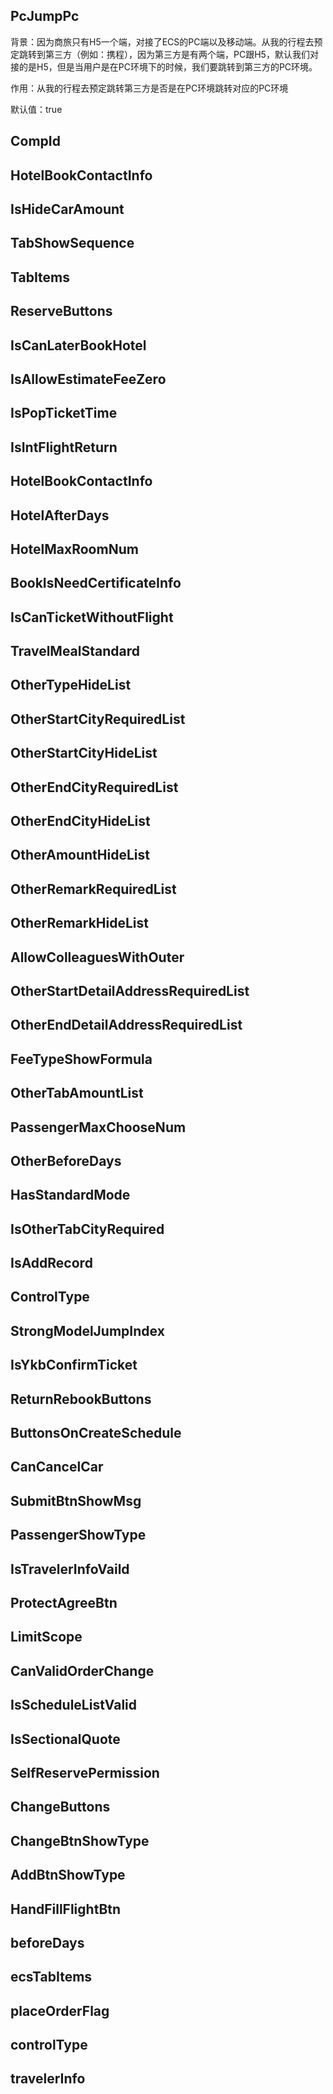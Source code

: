 ## PcJumpPc

背景：因为商旅只有H5一个端，对接了ECS的PC端以及移动端。从我的行程去预定跳转到第三方（例如：携程），因为第三方是有两个端，PC跟H5，默认我们对接的是H5，但是当用户是在PC环境下的时候，我们要跳转到第三方的PC环境。

作用：从我的行程去预定跳转第三方是否是在PC环境跳转对应的PC环境

默认值：true


## CompId

## HotelBookContactInfo

## IsHideCarAmount

## TabShowSequence

## TabItems

## ReserveButtons

## IsCanLaterBookHotel

## IsAllowEstimateFeeZero

## IsPopTicketTime

## IsIntFlightReturn

## HotelBookContactInfo

## HotelAfterDays

## HotelMaxRoomNum

## BookIsNeedCertificateInfo

## IsCanTicketWithoutFlight

## TravelMealStandard

## OtherTypeHideList

## OtherStartCityRequiredList

## OtherStartCityHideList

## OtherEndCityRequiredList

## OtherEndCityHideList

## OtherAmountHideList

## OtherRemarkRequiredList

## OtherRemarkHideList

## AllowColleaguesWithOuter

## OtherStartDetailAddressRequiredList

## OtherEndDetailAddressRequiredList

## FeeTypeShowFormula

## OtherTabAmountList

## PassengerMaxChooseNum

## OtherBeforeDays

## HasStandardMode

## IsOtherTabCityRequired

## IsAddRecord

## ControlType

## StrongModelJumpIndex

## IsYkbConfirmTicket

## ReturnRebookButtons

## ButtonsOnCreateSchedule

## CanCancelCar

## SubmitBtnShowMsg

## PassengerShowType

## IsTravelerInfoVaild

## ProtectAgreeBtn

## LimitScope

## CanValidOrderChange

## IsScheduleListValid

## IsSectionalQuote

## SelfReservePermission

## ChangeButtons

## ChangeBtnShowType

## AddBtnShowType

## HandFillFlightBtn

## beforeDays

## ecsTabItems

## placeOrderFlag

## controlType

## travelerInfo